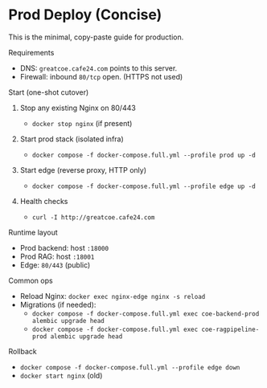 # Prod Deploy (Concise)

This is the minimal, copy-paste guide for production.

Requirements
- DNS: `greatcoe.cafe24.com` points to this server.
- Firewall: inbound `80/tcp` open. (HTTPS not used)

Start (one-shot cutover)
1) Stop any existing Nginx on 80/443
   - `docker stop nginx` (if present)

2) Start prod stack (isolated infra)
   - `docker compose -f docker-compose.full.yml --profile prod up -d`

3) Start edge (reverse proxy, HTTP only)
   - `docker compose -f docker-compose.full.yml --profile edge up -d`

4) Health checks
   - `curl -I http://greatcoe.cafe24.com`

Runtime layout
- Prod backend: host `:18000`
- Prod RAG: host `:18001`
- Edge: `80/443` (public)

Common ops
- Reload Nginx: `docker exec nginx-edge nginx -s reload`
- Migrations (if needed):
  - `docker compose -f docker-compose.full.yml exec coe-backend-prod alembic upgrade head`
  - `docker compose -f docker-compose.full.yml exec coe-ragpipeline-prod alembic upgrade head`

Rollback
- `docker compose -f docker-compose.full.yml --profile edge down`
- `docker start nginx` (old)
